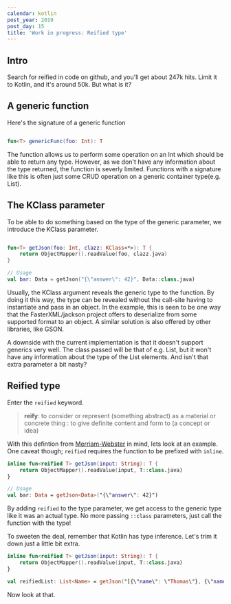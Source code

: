 ```yaml
---
calendar: kotlin
post_year: 2019
post_day: 15
title: 'Work in progress: Reified type'
---
```

## Intro

Search for reified in code on github, and you'll get about 247k hits. Limit it to Kotlin, and it's around 50k. But what is it?

## A generic function

Here's the signature of a generic function

```kotlin

fun<T> genericFunc(foo: Int): T

```

The function allows us to perform some operation on an Int which should be able to return any type. However, as we don't have any information about the type returned, the function is severly limited. Functions with a signature like this is often just some CRUD operation on a generic container type(e.g. List).

## The KClass parameter

To be able to do something based on the type of the generic parameter, we introduce the KClass parameter.

```kotlin

fun<T> getJson(foo: Int, clazz: KClass<*>): T {
    return ObjectMapper().readValue(foo, clazz.java)
}

// Usage
val bar: Data = getJson("{\"answer\": 42}", Data::class.java)
```

Usually, the KClass argument reveals the generic type to the function. By doing it this way, the type can be revealed without the call-site having to instantiate and pass in an object. In the example, this is seen to be one way that the FasterXML/jackson project offers to deserialize from some supported format to an object. A similar solution is also offered by other libraries, like GSON.

A downside with the current implementation is that it doesn't support generics very well. The class passed will be that of e.g. List, but it won't have any information about the type of the List elements. And isn't that extra parameter a bit nasty?

## Reified type

Enter the `reified` keyword.

> **reify**: to consider or represent (something abstract) as a material or concrete thing : to give definite content and form to (a concept or idea) 

With this defintion from [Merriam-Webster](https://www.merriam-webster.com/dictionary/reify) in mind, lets look at an example. One caveat though; `reified` requires the function to be prefixed with `inline`.

```kotlin
inline fun<reified T> getJson(input: String): T {
    return ObjectMapper().readValue(input, T::class.java)
}

// Usage
val bar: Data = getJson<Data>("{\"answer\": 42}")
```

By adding `reified` to the type parameter, we get access to the generic type like it was an actual type. No more passing `::class` parameters, just call the function with the type! 

To sweeten the deal, remember that Kotlin has type inference. Let's trim it down just a little bit extra.

```kotlin
inline fun<reified T> getJson(input: String): T {
    return ObjectMapper().readValue(input, T::class.java)
}

val reifiedList: List<Name> = getJson("[{\"name\": \"Thomas\"}, {\"name\": \"Karoline\"}, {\"name\": \"Børre\"}]")

```

Now look at that.
